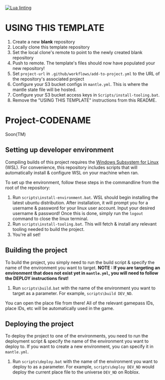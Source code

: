 [![Lua linting](https://github.com/NobleDraconian/Project-Walljump/actions/workflows/lua-lint.yml/badge.svg)](https://github.com/NobleDraconian/Project-Walljump/actions/workflows/lua-lint.yml)

# USING THIS TEMPLATE
1) Create a new **blank** repository
2) Locally clone this template repository
3) Set the local clone's remote to point to the newly created blank repository
4) Push to remote. The template's files should now have populated your new repository!
5) Set `project-url` in `.github/workflows/add-to-project.yml` to the URL of the repository's associated project
6) Configure your S3 bucket configs in `mantle.yml`. This is where the mantle state file will be hosted.
7) Configure your S3 bucket access keys in `Scripts/install-tooling.bat`.
8) Remove the "USING THIS TEMPLATE" instructions from this README.

# Project-CODENAME
Soon(TM)

## Setting up developer environment

Compiling builds of this project requires the [Windows Subsystem for Linux](https://docs.microsoft.com/en-us/windows/wsl/install) (WSL).
For convenience, this repository includes scripts that will automatically install & configure WSL on your machine when ran.

To set up the environment, follow these steps in the commandline from the root of the repository:
1) Run `scripts\install-environment.bat`. WSL should begin installing the latest ubuntu distribution. After installation, it will prompt you for a username & password for your linux user account. Input your desired username & password! Once this is done, simply run the `logout` command to close the linux terminal.
2) Run `scripts\install-tooling.bat`. This will fetch & install any relevant tooling needed to build the project.
3) You're all set!

## Building the project

To build the project, you simply need to run the build script & specify the name of the environment you want to target. **NOTE : If you are targeting an environment that does not exist yet in `mantle.yml`, you will need to follow the DEPLOY instructions first!**
1) Run `scripts\build.bat` with the name of the environment you want to target as a parameter. For example, `scripts\build DEV_ND`.

You can open the place file from there! All of the relevant gamepass IDs, place IDs, etc will be automatically used in the game.

## Deploying the project

To deploy the project to one of the environments, you need to run the deployment script & specify the name of the environment you want to deploy to. If you want to create a new environment, you can specify it in `mantle.yml`.
1) Run `scripts\deploy.bat` with the name of the environment you want to deploy to as a parameter. For example, `scripts\deploy DEV_ND` would deploy the current place file to the universe `DEV_ND` on Roblox.